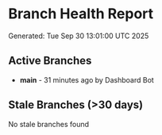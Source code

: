 # Branch Health Report
Generated: Tue Sep 30 13:01:00 UTC 2025

## Active Branches
- **main** - 31 minutes ago by Dashboard Bot

## Stale Branches (>30 days)
No stale branches found
